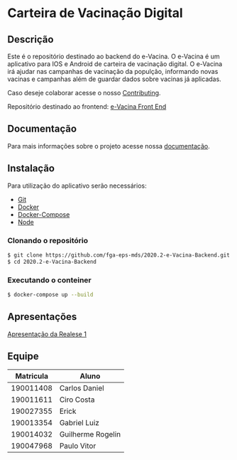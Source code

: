 # Carteira de Vacinação Digital

## Descrição
Este é o repositório destinado ao backend do e-Vacina. O e-Vacina é um aplicativo para IOS e Android de carteira de vacinação digital. O e-Vacina irá ajudar nas campanhas de vacinação da populção, informando novas vacinas e campanhas além de guardar dados sobre vacinas já aplicadas.  

Caso deseje colaborar acesse o nosso [Contributing](https://github.com/fga-eps-mds/2020.2-e-Vacina-Backend/blob/main/CONTRIBUTING.md).

Repositório destinado ao frontend: [e-Vacina Front End](https://github.com/fga-eps-mds/2020.2-e-Vacina-Frontend)


## Documentação
Para mais informações sobre o projeto acesse nossa [documentação](https://fga-eps-mds.github.io/2020.2-e-Vacina-Backend/#/).

 ## Instalação
Para utilização do aplicativo serão necessários:

- [Git](https://git-scm.com/)
- [Docker](https://www.docker.com/get-started)
- [Docker-Compose](https://docs.docker.com/compose/install/)
- [Node](https://nodejs.org/en/)


### Clonando o repositório
```bash
$ git clone https://github.com/fga-eps-mds/2020.2-e-Vacina-Backend.git
$ cd 2020.2-e-Vacina-Backend
```  
### Executando o conteiner
```bash
$ docker-compose up --build
```
## Apresentações

[Apresentação da Realese 1](https://youtu.be/3epp9Zc3qPY)

## Equipe
 Matricula|  Aluno
 ---|---
 190011408|Carlos Daniel   
 190011611|Ciro Costa 
 190027355|Erick  
 190013354|Gabriel Luiz  
 190014032|Guilherme Rogelin  
 190047968|Paulo Vitor  

